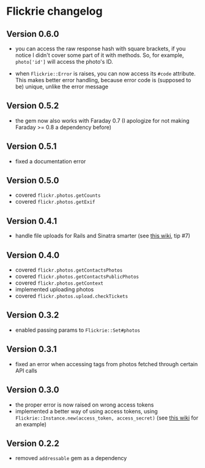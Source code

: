 # Flickrie changelog

## Version 0.6.0

- you can access the raw response hash with square brackets, if you notice I
  didn't cover some part of it with methods. So, for example, `photo['id']`
  will access the photo's ID.

- when `Flickrie::Error` is raises, you can now access its `#code`
  attribute. This makes better error handling, because error code
  is (supposed to be) unique, unlike the error message

## Version 0.5.2

- the gem now also works with Faraday 0.7 (I apologize for not
  making Faraday >= 0.8 a dependency before)

## Version 0.5.1

- fixed a documentation error

## Version 0.5.0

- covered `flickr.photos.getCounts`
- covered `flickr.photos.getExif`

## Version 0.4.1

- handle file uploads for Rails and Sinatra smarter (see [this wiki](https://github.com/janko-m/flickrie/wiki/Some-tips.md), tip #7)

## Version 0.4.0

- covered `flickr.photos.getContactsPhotos`
- covered `flickr.photos.getContactsPublicPhotos`
- covered `flickr.photos.getContext`
- implemented uploading photos
- covered `flickr.photos.upload.checkTickets`

## Version 0.3.2

- enabled passing params to `Flickrie::Set#photos`

## Version 0.3.1

- fixed an error when accessing tags from photos fetched through
  certain API calls

## Version 0.3.0

- the proper error is now raised on wrong access tokens
- implemented a better way of using access tokens, using `Flickrie::Instance.new(access_token, access_secret)`
  (see [this wiki](https://github.com/janko-m/flickrie/wiki/Authentication-in-web-applications) for an example)

## Version 0.2.2

- removed `addressable` gem as a dependency
